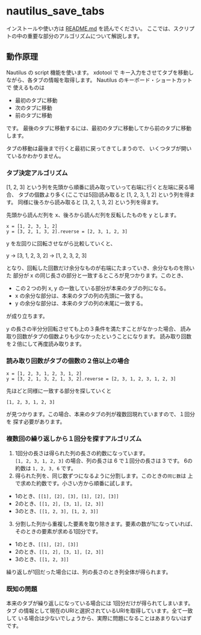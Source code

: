 # nautilus_save_tabs

インストールや使い方は [README.md](README.md) を読んでください。
ここでは、スクリプトの中の重要な部分のアルゴリズムについて解説します。

## 動作原理

Nautilus の script 機能を使います。 xdotool で キー入力をさせてタブを移動し
ながら、各タブの情報を取得します。 Nautilus のキーボード・ショートカットで
使えるものは
* 最初のタブに移動
* 次のタブに移動
* 前のタブに移動

です。
最後のタブに移動するには、最初のタブに移動してから前のタブに移動します。

タブの移動は最後まで行くと最初に戻ってきてしまうので、
いくつタブが開いているかわかりません。

### タブ決定アルゴリズム

[1, 2, 3] という列を先頭から順番に読み取っていって右端に行くと左端に戻る場合、
タブの個数より多く(ここでは5回)読み取ると [1, 2, 3, 1, 2] という列を得ます。
同様に後ろから読み取ると
[3, 2, 1, 3, 2] という列を得ます。

先頭から読んだ列を x、後ろから読んだ列を反転したものを y とします。
```
x = [1, 2, 3, 1, 2]
y = [3, 2, 1, 3, 2].reverse = [2, 3, 1, 2, 3]
```

y を左回りに回転させながら比較していくと、

y -> [3, 1, 2, 3, 2] -> [1, 2, 3, 2, 3]

となり、回転した回数だけ余分なものが右端にたまっていき、余分なものを除いた
部分が x の同じ長さの部分と一致するところが見つかります。このとき、

* この２つの列 x, y の一致している部分が本来のタブの列になる。
* x の余分な部分は、本来のタブの列の先頭に一致する。
* y の余分な部分は、本来のタブの列の末尾に一致する。

が成り立ちます。

y の長さの半分分回転させても上の３条件を満たすことがなかった場合、
読み取り回数がタブの個数よりも少なかったということになります。
読み取り回数を２倍にして再度読み取ります。

### 読み取り回数がタブの個数の２倍以上の場合

```
x = [1, 2, 3, 1, 2, 3, 1, 2]
y = [3, 2, 1, 3, 2, 1, 3, 2].reverse = [2, 3, 1, 2, 3, 1, 2, 3]
```

先ほどと同様に一致する部分を探していくと

`[1, 2, 3, 1, 2, 3]`

が見つかります。この場合、本来のタブの列が複数回現れていますので、１回分を
探す必要があります。

### 複数回の繰り返しから１回分を探すアルゴリズム

1. 1回分の長さは得られた列の長さの約数になっています。  
`[1, 2, 3, 1, 2, 3]` の場合、列の長さは 6 で１回分の長さは 3 です。
6の約数は `1, 2, 3, 6` です。
2. 得られた列を、同じ数ずつになるように分割します。このときの`同じ数`は
上で求めた約数です。小さい方から順番に試します。

  - 1のとき、`[[1], [2], [3], [1], [2], [3]]`
  - 2のとき、`[[1, 2], [3, 1], [2, 3]]`
  - 3のとき、`[[1, 2, 3], [1, 2, 3]]`

3. 分割した列から重複した要素を取り除きます。要素の数が1になっていれば、
そのときの要素が求める1回分です。

  - 1のとき、`[[1], [2], [3]]`
  - 2のとき、`[[1, 2], [3, 1], [2, 3]]`
  - 3のとき、`[[1, 2, 3]]`

  繰り返しが1回だった場合には、列の長さのとき列全体が得られます。

### 既知の問題
  本来のタブが繰り返しになっている場合には 1回分だけが得られてしまいます。
タブ の情報として現在のURIと選択されているURIを取得しています。全て一致して
いる場合は少ないでしょうから、実際に問題になることはあまりないはずです。
